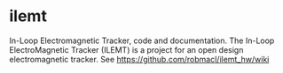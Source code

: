 # ilemt
In-Loop Electromagnetic Tracker, code and documentation.  The In-Loop
ElectroMagnetic Tracker (ILEMT) is a project for an open design
electromagnetic tracker. See https://github.com/robmacl/ilemt_hw/wiki
